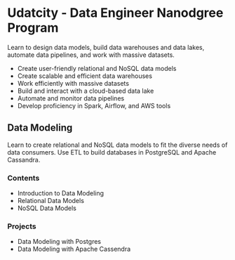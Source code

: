# Udatcity - Data Engineer Nanodgree Program
Learn to design data models, build data warehouses and data lakes, automate data pipelines, and work with massive datasets.

* Create user-friendly relational and NoSQL data models
* Create scalable and efficient data warehouses
* Work efficiently with massive datasets
* Build and interact with a cloud-based data lake
* Automate and monitor data pipelines
* Develop proficiency in Spark, Airflow, and AWS tools


## Data Modeling
Learn to create relational and NoSQL data models to fit the diverse needs of data consumers. Use ETL to build databases in PostgreSQL and Apache Cassandra.

### Contents
* Introduction to Data Modeling
* Relational Data Models
* NoSQL Data Models

### Projects
* Data Modeling with Postgres
* Data Modeling with Apache Cassendra

